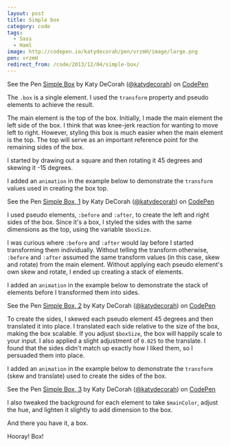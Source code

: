 ```yaml
---
layout: post
title: Simple box
category: code
tags:
  - Sass
  - Haml
image: http://codepen.io/katydecorah/pen/vrzmH/image/large.png
pen: vrzmH
redirect_from: /code/2013/12/04/simple-box/
---
```



<p data-height="350" data-theme-id="97" data-slug-hash="vrzmH" data-user="katydecorah" data-default-tab="result" class='codepen'>See the Pen <a href='http://codepen.io/katydecorah/pen/vrzmH'>Simple Box</a> by Katy DeCorah (<a href='http://codepen.io/katydecorah'>@katydecorah</a>) on <a href='http://codepen.io'>CodePen</a></p>

The `.box` is a single element. I used the `transform` property and pseudo elements to achieve the result.

The main element is the top of the box. Initially, I made the main element the left side of the box. I think that was knee-jerk reaction for wanting to move left to right. However, styling this box is much easier when the main element is the top. The top will serve as an important reference point for the remaining sides of the box.

I started by drawing out a square and then rotating it 45 degrees and skewing it -15 degrees.

I added an `animation` in the example below to demonstrate the `transform` values used in creating the box top.

<p data-height="270" data-theme-id="97" data-slug-hash="8707388727c57ea3ff8ce3bc42af5f56" data-user="katydecorah" data-default-tab="result" class='codepen'>See the Pen <a href='http://codepen.io/katydecorah/pen/8707388727c57ea3ff8ce3bc42af5f56'>Simple Box, 1</a> by Katy DeCorah (<a href='http://codepen.io/katydecorah'>@katydecorah</a>) on <a href='http://codepen.io'>CodePen</a></p>

I used pseudo elements, `:before` and `:after`, to create the left and right sides of the box. Since it's a box, I styled the sides with the same dimensions as the top, using the variable `$boxSize`.

I was curious where `:before` and `:after` would lay before I started transforming them individually. Without telling the transform otherwise, `:before` and `:after` assumed the same transform values (in this case, skew and rotate) from the main element. Without applying each pseudo element's own skew and rotate, I ended up creating a stack of elements.

I added an `animation` in the example below to demonstrate the stack of elements before I transformed them into sides.

<p data-height="270" data-theme-id="97" data-slug-hash="1ef155d2126eb89a515ed9873dc1b722" data-user="katydecorah" data-default-tab="result" class='codepen'>See the Pen <a href='http://codepen.io/katydecorah/pen/1ef155d2126eb89a515ed9873dc1b722'>Simple Box, 2</a> by Katy DeCorah (<a href='http://codepen.io/katydecorah'>@katydecorah</a>) on <a href='http://codepen.io'>CodePen</a></p>

To create the sides, I skewed each pseudo element 45 degrees and then translated it into place. I translated each side relative to the size of the box, making the box scalable. If you adjust `$boxSize`, the box will happily scale to your input. I also applied a slight adjustment of `0.025` to the translate. I found that the sides didn't match up exactly how I liked them, so I persuaded them into place.

I added an `animation` in the example below to demonstrate the `transform` (skew and translate) used to create the sides of the box.

<p data-height="270" data-theme-id="97" data-slug-hash="c363cbddcd4e63bf4b3940b4f8b68fc8" data-user="katydecorah" data-default-tab="result" class='codepen'>See the Pen <a href='http://codepen.io/katydecorah/pen/c363cbddcd4e63bf4b3940b4f8b68fc8'>Simple Box, 3</a> by Katy DeCorah (<a href='http://codepen.io/katydecorah'>@katydecorah</a>) on <a href='http://codepen.io'>CodePen</a></p>

I also tweaked the background for each element to take `$mainColor`, adjust the hue, and lighten it slightly to add dimension to the box.

And there you have it, a box.

Hooray! Box!
